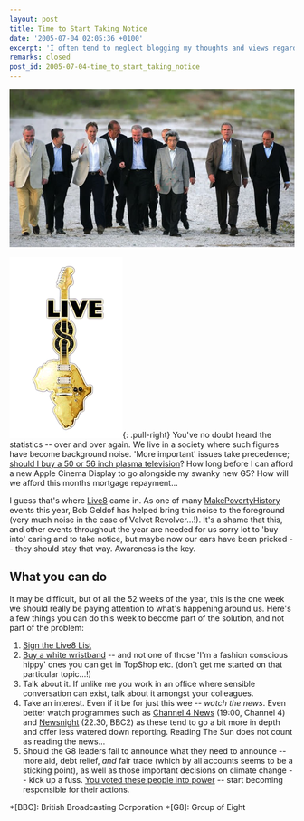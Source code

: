 ```yaml
---
layout: post
title: Time to Start Taking Notice
date: '2005-07-04 02:05:36 +0100'
excerpt: 'I often tend to neglect blogging my thoughts and views regarding the big issues of the day, even given my usual strong opinions. This is something I''m aiming to rectify and what better place to start: 30,000 children dying a day, needlessly.'
remarks: closed
post_id: 2005-07-04-time_to_start_taking_notice
---
```

![Leaders of the G8](/assets/images/2005/07/time_to_start_taking_notice.jpg)

![Live8 logo](/assets/images/2005/07/live8.png){: .pull-right} You've no doubt heard the statistics -- over and over again. We live in a society where such figures have become background noise. 'More important' issues take precedence; [should I buy a 50 or 56 inch plasma television][1]? How long before I can afford a new Apple Cinema Display to go alongside my swanky new G5? How will we afford this months mortgage repayment...

I guess that's where [Live8][2] came in. As one of many [MakePovertyHistory][3] events this year, Bob Geldof has helped bring this noise to the foreground (very much noise in the case of Velvet Revolver...!). It's a shame that this, and other events throughout the year are needed for us sorry lot to 'buy into' caring and to take notice, but maybe now our ears have been pricked -- they should stay that way. Awareness is the key.

## What you can do
It may be difficult, but of all the 52 weeks of the year, this is the one week we should really be paying attention to what's happening around us. Here's a few things you can do this week to become part of the solution, and not part of the problem:

1. [Sign the Live8 List][4]
2. [Buy a white wristband][5] -- and not one of those 'I'm a fashion conscious hippy' ones you can get in TopShop etc. (don't get me started on that particular topic...!)
3. Talk about it. If unlike me you work in an office where sensible conversation can exist, talk about it amongst your colleagues.
4. Take an interest. Even if it be for just this wee -- *watch the news*. Even better watch programmes such as [Channel 4 News][6] (19:00, Channel 4) and [Newsnight][7] (22.30, BBC2) as these tend to go a bit more in depth and offer less watered down reporting. Reading The Sun does not count as reading the news...
5. Should the G8 leaders fail to announce what they need to announce -- more aid, debt relief, *and* fair trade (which by all accounts seems to be a sticking point), as well as those important decisions on climate change -- kick up a fuss. [You voted these people into power][8] -- start becoming responsible for their actions.

[1]: http://spaces.msn.com/members/melvingreen/Blog/cns!1pIkC4yawePKH1gvj-iXTJlg!700.entry
[2]: http://www.live8live.com
[3]: http://www.makepovertyhistory.org
[4]: http://www.live8live.com/list/
[5]: http://www.makepovertyhistory.org/whiteband/
[6]: http://www.channel4.com/news/
[7]: http://news.bbc.co.uk/1/hi/programmes/newsnight/
[8]: /2005/04/selection/

*[BBC]: British Broadcasting Corporation
*[G8]: Group of Eight